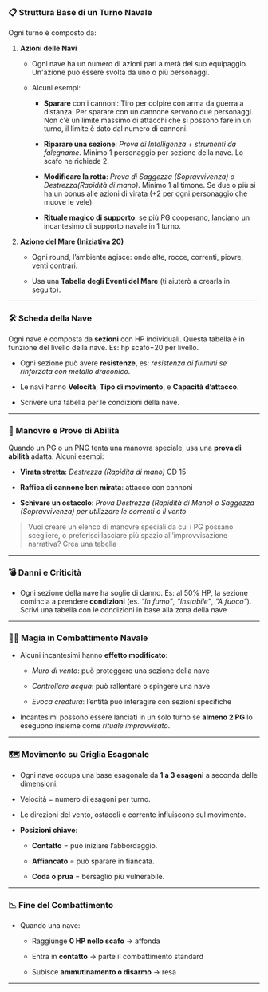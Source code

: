 ### **📋 Struttura Base di un Turno Navale**

Ogni turno è composto da:

1. **Azioni delle Navi**
    - Ogni nave ha un numero di azioni pari a metà del suo equipaggio. Un'azione può essere svolta da uno o più personaggi. 
    - Alcuni esempi:
        
        - **Sparare** con i cannoni: Tiro per colpire con arma da guerra a distanza. Per sparare con un cannone servono due personaggi. Non c'è un limite massimo di attacchi che si possono fare in un turno, il limite è dato dal numero di cannoni.
            
        - **Riparare una sezione**: _Prova di Intelligenza + strumenti da falegname_. Minimo 1 personaggio per sezione della nave. Lo scafo ne richiede 2.
            
        - **Modificare la rotta**: _Prova di Saggezza (Sopravvivenza) o Destrezza(Rapidità di mano)_. Minimo 1 al timone. Se due o più si ha un bonus alle azioni di virata (+2 per ogni personaggio che muove le vele)
            
        - **Rituale magico di supporto**: se più PG cooperano, lanciano un incantesimo di supporto navale in 1 turno.
            
2. **Azione del Mare (Iniziativa 20)**
    
    - Ogni round, l’ambiente agisce: onde alte, rocce, correnti, piovre, venti contrari.
        
    - Usa una **Tabella degli Eventi del Mare** (ti aiuterò a crearla in seguito).
        

---

### **🛠 Scheda della Nave**

Ogni nave è composta da **sezioni** con HP individuali. Questa tabella è in funzione del livello della nave. Es: hp scafo=20 per livello.
- Ogni sezione può avere **resistenze**, es: _resistenza ai fulmini se rinforzata con metallo draconico_.
- Le navi hanno **Velocità**, **Tipo di movimento**, e **Capacità d’attacco**.

- Scrivere una tabella per le condizioni della nave.

---

### **🎲 Manovre e Prove di Abilità**

Quando un PG o un PNG tenta una manovra speciale, usa una **prova di abilità** adatta. Alcuni esempi:

- **Virata stretta**: _Destrezza (Rapidità di mano)_ CD 15
    
- **Raffica di cannone ben mirata**: attacco con cannoni
    
- **Schivare un ostacolo**: _Prova Destrezza (Rapidità di Mano) o Saggezza (Sopravvivenza) per utilizzare le correnti o il vento_
    

> Vuoi creare un elenco di manovre speciali da cui i PG possano scegliere, o preferisci lasciare più spazio all’improvvisazione narrativa? Crea una tabella

---

### **💣 Danni e Criticità**

- Ogni sezione della nave ha soglie di danno. Es: al 50% HP, la sezione comincia a prendere **condizioni** (es. _“In fumo”_, _“Instabile”_, _“A fuoco”_).
Scrivi una tabella con le condizioni in base alla zona della nave


---

### **🧙‍♂️ Magia in Combattimento Navale**

- Alcuni incantesimi hanno **effetto modificato**:
    
    - _Muro di vento_: può proteggere una sezione della nave
        
    - _Controllare acqua_: può rallentare o spingere una nave
        
    - _Evoca creatura_: l’entità può interagire con sezioni specifiche
        
- Incantesimi possono essere lanciati in un solo turno se **almeno 2 PG** lo eseguono insieme come _rituale improvvisato_.
    

---

### **🗺 Movimento su Griglia Esagonale**

- Ogni nave occupa una base esagonale da **1 a 3 esagoni** a seconda delle dimensioni.
    
- Velocità = numero di esagoni per turno.
    
- Le direzioni del vento, ostacoli e corrente influiscono sul movimento.
    
- **Posizioni chiave**:
    
    - **Contatto** = può iniziare l’abbordaggio.
        
    - **Affiancato** = può sparare in fiancata.
        
    - **Coda o prua** = bersaglio più vulnerabile.
        


---

### **📉 Fine del Combattimento**

- Quando una nave:
    
    - Raggiunge **0 HP nello scafo** → affonda
        
    - Entra in **contatto** → parte il combattimento standard
        
    - Subisce **ammutinamento o disarmo** → resa
        

---
